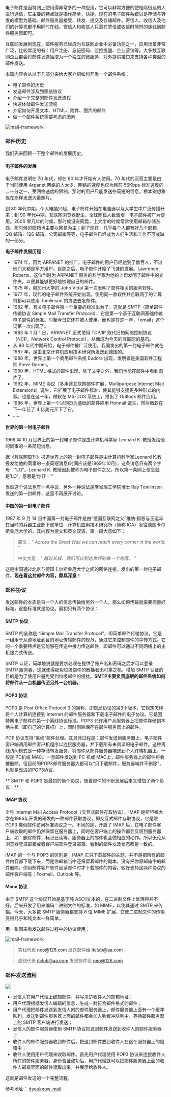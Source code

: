 电子邮件是因特网上使用得非常多的一种应用，它可以非常方便的使相隔很远的人进行通信，它主要的特点就是操作简单，快捷。现在的电子邮件系统以是存储与转发的模型为基础。邮件服务器接受、转发、提交及存储邮件。寄信人、收信人及他们的计算机都不用同时在线。寄信人和收信人只需在寄信或收信时简短的连线到邮件服务器即可。

互联网发展到现在，邮件服务已经成为互联网企业中必备功能之一，应用场景非常广泛，比较常见的有：用户注册、忘记密码、监控提醒、企业营销等。大多数互联网企业都会将邮件发送抽取为一个独立的微服务，对外提供接口来支持各种类型的邮件发送。

本篇内容会从以下几部分来给大家介绍如何开发一个邮件系统：

- 电子邮件的历史
- 发送邮件涉及到哪些协议
- 介绍一个完整的邮件发送流程
- 快速体验邮件发送流程
- 介绍如何开发文本、HTML、附件、图片的邮件
- 做一个邮件系统需要考虑的因素

![mail-framework](../resources/images/mail/mail-framework.jpg)

### 邮件历史

我们先来回顾一下整个邮件的发展历史。

#### 电子邮件的发展

电子邮件发明在 70 年代，却在 80 年才开始有人使用。70 年代的沉寂主要是由于当时使用 Arpanet 网络的人太少，网络的速度也仅为目前 56Kbps 标准速度的二十分之一，受网络速度的限制，那时的用户只能发送些简短的信息，根本别想象现在那样发送大量照片。

到 80 年代中期，个人电脑兴起，电子邮件开始在电脑迷以及大学生中广泛传播开来；到 90 年代中期，互联网浏览器诞生，全球网民人数激增，电子邮件被广为使用。2000 零几年的时候，那时候没有网盘，上大学的时候常常使用邮箱存储东西，那时候的邮箱也主要以网易为主；到了现在，几乎每个人都有好几个邮箱，QQ 邮箱、126 邮箱、公司邮箱等等，电子邮件已经成为人们生活和工作不可或缺的一部分。

**电子邮件发展历程：**

- 1974 年，因为 ARPANET 的推广，电子邮件的用户已经达到了数百人，不过他们大都是军方用户。自那之后，电子邮件开始了飞速的发展。Lawrence Roberts，这位当时为 ARPANET 服务的科学家为他的上司发明了邮件中的文件夹，以便其能够更好地梳理自己的邮件。
- 1975 年，南加州大学的 John Vittal 第一次发明了邮件相关的服务软件。
- 1977 年，现代的电子邮件系统开始出现。使用同一款软件并且联网了的计算机都可以使用 Tomlinson 的方法去发邮件。
- 1982 年，有关电子邮件第一个重要的标准出台了，这就是 SMTP（简单邮件传输协议 Simple Mail Transfer Protocol），它是第一个基于互联网基础传输电子邮件的标准。时至今日它还在被人使用。而也是在这一年，「email」这个词第一次出现了。
- 1983 年 1 月 1 日，ARPANET 正式使用 TCP/IP 取代旧的网络控制协议（NCP，Network Control Protocol），从而成为今天的互联网的基石。
- 从 80 年代中期开始，电子邮件被广泛使用。我国发出的第一封电子邮件就在 1987 年，是由北京计算机应用技术研究所发送到德国的。
- 1988 年，世界上第一个商用邮件系统 Eudora 出现，发明者是美国软件工程师 Steve Dorner。
- 1990 年，HTML 格式的邮件出现，除了文字之外，我们也能在邮件中看到图片了。
- 1992 年，MIME 协议（多用途互联网邮件扩展，Multipurpose Internet Mail Extensions）诞生，它扩展了电子邮件标准，使其能够支援更多种形式的内容。也是在这一年，微软在 MS-DOS 系统上，推出了 Outlook 邮件应用。
- 1996 年，世界上第一个以网页为基础的邮件应用 Hotmail 诞生，然后微软在下一年花了 4 亿美元买下了它。
- ……

#### 世界的第一封电子邮件

1969 年 10 月世界上的第一封电子邮件是由计算机科学家 Leonard K. 教授发给他的同事的一条简短消息。

据《互联网周刊》报道世界上的第一封电子邮件是由计算机科学家Leonard K.教授发给他的同事的一条简短消息(时间应该是1969年10月)，这条消息只有两个字母："LO"。Leonard K. 教授因此被称为电子邮件之父。所以第一条网上信息就是‘LO’，意思是‘你好！’”

当然这个说法也有一点争议，另外一种说法是麻省理工学院博士 Ray Tomlinson 发送的第一封邮件，这里不再展开讨论。

#### 中国的第一封电子邮件

1987 年 9 月 14 日中国第一封电子邮件是由“德国互联网之父”维纳·措恩与王运丰在当时的兵器工业部下属单位—计算机应用技术研究所（简称 ICA）发往德国卡尔斯鲁厄大学的，其内容为德文和英文双语，第一段大意如下：

> 原文：*“ Across the Great Wall we can reach every corner in the world. ”*
>
> 中文大意：*“ 越过长城，我们可以到达世界的每一个角落。 ”*

这是中国通过北京与德国卡尔斯鲁厄大学之间的网络连接，发出的第一封电子邮件。**现在看这封邮件内容，颇具深意！**

### 邮件协议

发送邮件的本质是将一个人的信息传输给另外一个人，那么如何传输就需要商量好标准，这些标准就是协议。最初只有两个协议：

#### **SMTP 协议**

SMTP 的全称是 “Simple Mail Transfer Protocol”，即简单邮件传输协议。它是一组用于从源地址到目的地址传输邮件的规范，通过它来控制邮件的中转方式。它的一个重要特点是它能够在传送中接力传送邮件，即邮件可以通过不同网络上的主机接力式传送。

SMTP 认证，简单地说就是要求必须在提供了账户名和密码之后才可以登录 SMTP 服务器，这就使得那些垃圾邮件的散播者无可乘之机。增加 SMTP 认证的目的是为了使用户避免受到垃圾邮件的侵扰。**SMTP主要负责底层的邮件系统如何将邮件从一台机器传至另外一台机器。**

#### **POP3 协议**

POP3 是 Post Office Protocol 3 的简称，即邮局协议的第3个版本，它规定怎样将个人计算机连接到 Internet 的邮件服务器和下载电子邮件的电子协议。它是因特网电子邮件的第一个离线协议标准，POP3 允许用户从服务器上把邮件存储到本地主机（即自己的计算机）上，同时删除保存在邮件服务器上的邮件。

POP 协议支持“离线”邮件处理。其具体过程是：邮件发送到服务器上，电子邮件客户端调用邮件客户机程序以连接服务器，并下载所有未阅读的电子邮件。这种离线访问模式是一种存储转发服务，将邮件从邮件服务器端送到个人终端机器上，一般是 PC机或 MAC。一旦邮件发送到 PC 机或 MAC上，邮件服务器上的邮件将会被删除。但目前的POP3邮件服务器大都可以“只下载邮件，服务器端并不删除”，也就是改进的POP3协议。

** SMTP 和 POP3 是最初的俩个协议，随着邮件的不断发展后来又增加了两个协议：**

#### **IMAP 协议**

全称 Internet Mail Access Protocol（交互式邮件存取协议），IMAP 是斯坦福大学在1986年开发的研发的一种邮件获取协议，即交互式邮件存取协议，它是跟 POP3 类似邮件访问标准协议之一。不同的是，开启了 IMAP 后，在电子邮件客户端收取的邮件仍然保留在服务器上，同时在客户端上的操作都会反馈到服务器上，如：删除邮件，标记已读等，服务器上的邮件也会做相应的动作。所以无论从浏览器登录邮箱或者客户端软件登录邮箱，看到的邮件以及状态都是一致的。

IMAP 的一个与 POP3 的区别是：IMAP 它只下载邮件的主题，并不是把所有的邮件内容都下载下来，而是你邮箱当中还保留着邮件的副本，没有把你原邮箱中的邮件删除，你用邮件客户软件阅读邮件时才下载邮件的内容。较好支持这两种协议的邮件客户端有：Foxmail、Outlook 等。

#### **Mime 协议**

由于 SMTP 这个协议开始是基于纯 ASCⅡ文本的，在二进制文件上处理得并不好。后来开发了用来编码二进制文件的标准，如 MIME，以使其通过 SMTP 来传输。今天，大多数 SMTP 服务器都支持 8 位 MIME 扩展，它使二进制文件的传输变得几乎和纯文本一样简单。

用一张图来看发送邮件过程中的协议使用：

![mail-framework](../resources/images/mail/mail-protocol.jpg)

> 实线代表 neo@126.com 发送邮件给 itclub@aa.com；
>
> 虚线代表 itclub@aa.com 发送邮件给 neo@126.com

### 邮件发送流程

![](../resources/images/mail/mail-transfer.jpg)

- 发信人在用户代理上编辑邮件，并写清楚收件人的邮箱地址；
- 用户代理根据发信人编辑的信息，生成一封符合邮件格式的邮件；
- 用户代理把邮件发送到发信人的的邮件服务器上，邮件服务器上面有一个缓冲队列，发送到邮件服务器上面的邮件都会加入到缓冲队列中，等待邮件服务器上的 SMTP 客户端进行发送；
- 发信人的邮件服务器使用 SMTP 协议把这封邮件发送到收件人的邮件服务器上
- 收件人的邮件服务器收到邮件后，把这封邮件放到收件人在这个服务器上的信箱中；
- 收件人使用用户代理来收取邮件。首先用户代理使用 POP3 协议来连接收件人所在的邮件服务器，身份验证成功后，用户代理就可以把邮件服务器上面的收件人邮箱里面的邮件读取出来，并展示给收件人。

这就是邮件发送的一个完整流程。



参考地址： [ityouknow-mail](https://gitbook.cn/books/5b99d1111086eb5450229395/index.html)

